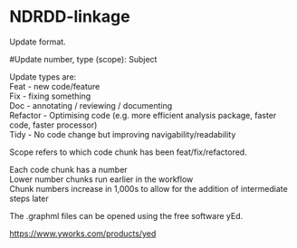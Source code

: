 # NDRDD-linkage
 
Update format.<br/>

#Update number, type (scope): Subject

Update types are:<br/>
Feat     - new code/feature<br/>
Fix      - fixing something<br/>
Doc      - annotating / reviewing / documenting <br/>
Refactor - Optimising code (e.g. more efficient analysis package, faster code, faster processor) <br/>
Tidy     - No code change but improving navigability/readability<br/>

Scope refers to which code chunk has been feat/fix/refactored. 

Each code chunk has a number<br/>
Lower number chunks run earlier in the workflow<br/>
Chunk numbers increase in 1,000s to allow for the addition of intermediate steps later<br/>


The .graphml files can be opened using the free software yEd. 

https://www.yworks.com/products/yed